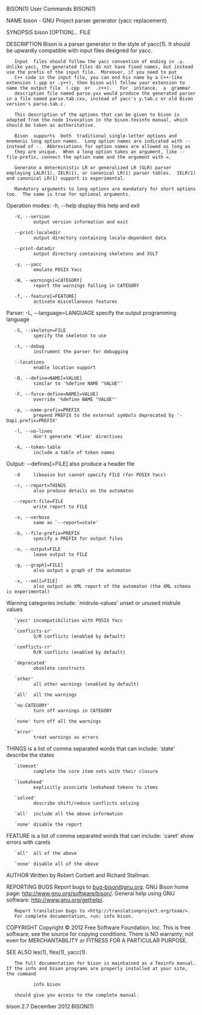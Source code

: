 BISON(1)                                                                                        User Commands                                                                                        BISON(1)



NAME
       bison - GNU Project parser generator (yacc replacement)

SYNOPSIS
       bison [OPTION]... FILE

DESCRIPTION
       Bison is a parser generator in the style of yacc(1).  It should be upwardly compatible with input files designed for yacc.

       Input  files should follow the yacc convention of ending in .y.  Unlike yacc, the generated files do not have fixed names, but instead use the prefix of the input file.  Moreover, if you need to put
       C++ code in the input file, you can end his name by a C++-like extension (.ypp or .y++), then bison will follow your extension to name the output file  (.cpp  or  .c++).   For  instance,  a  grammar
       description file named parse.yxx would produce the generated parser in a file named parse.tab.cxx, instead of yacc's y.tab.c or old Bison version's parse.tab.c.

       This description of the options that can be given to bison is adapted from the node Invocation in the bison.texinfo manual, which should be taken as authoritative.

       Bison  supports  both  traditional single-letter options and mnemonic long option names.  Long option names are indicated with -- instead of -.  Abbreviations for option names are allowed as long as
       they are unique.  When a long option takes an argument, like --file-prefix, connect the option name and the argument with =.

       Generate a deterministic LR or generalized LR (GLR) parser employing LALR(1), IELR(1), or canonical LR(1) parser tables.  IELR(1) and canonical LR(1) support is experimental.

       Mandatory arguments to long options are mandatory for short options too.  The same is true for optional arguments.

   Operation modes:
       -h, --help
              display this help and exit

       -V, --version
              output version information and exit

       --print-localedir
              output directory containing locale-dependent data

       --print-datadir
              output directory containing skeletons and XSLT

       -y, --yacc
              emulate POSIX Yacc

       -W, --warnings[=CATEGORY]
              report the warnings falling in CATEGORY

       -f, --feature[=FEATURE]
              activate miscellaneous features

   Parser:
       -L, --language=LANGUAGE
              specify the output programming language

       -S, --skeleton=FILE
              specify the skeleton to use

       -t, --debug
              instrument the parser for debugging

       --locations
              enable location support

       -D, --define=NAME[=VALUE]
              similar to '%define NAME "VALUE"'

       -F, --force-define=NAME[=VALUE]
              override '%define NAME "VALUE"'

       -p, --name-prefix=PREFIX
              prepend PREFIX to the external symbols deprecated by '-Dapi.prefix=PREFIX'

       -l, --no-lines
              don't generate '#line' directives

       -k, --token-table
              include a table of token names

   Output:
       --defines[=FILE]
              also produce a header file

       -d     likewise but cannot specify FILE (for POSIX Yacc)

       -r, --report=THINGS
              also produce details on the automaton

       --report-file=FILE
              write report to FILE

       -v, --verbose
              same as `--report=state'

       -b, --file-prefix=PREFIX
              specify a PREFIX for output files

       -o, --output=FILE
              leave output to FILE

       -g, --graph[=FILE]
              also output a graph of the automaton

       -x, --xml[=FILE]
              also output an XML report of the automaton (the XML schema is experimental)

   Warning categories include:
       `midrule-values'
              unset or unused midrule values

       `yacc' incompatibilities with POSIX Yacc

       `conflicts-sr'
              S/R conflicts (enabled by default)

       `conflicts-rr'
              R/R conflicts (enabled by default)

       `deprecated'
              obsolete constructs

       `other'
              all other warnings (enabled by default)

       `all'  all the warnings

       `no-CATEGORY'
              turn off warnings in CATEGORY

       `none' turn off all the warnings

       `error'
              treat warnings as errors

   THINGS is a list of comma separated words that can include:
       `state'
              describe the states

       `itemset'
              complete the core item sets with their closure

       `lookahead'
              explicitly associate lookahead tokens to items

       `solved'
              describe shift/reduce conflicts solving

       `all'  include all the above information

       `none' disable the report

   FEATURE is a list of comma separated words that can include:
       `caret'
              show errors with carets

       `all'  all of the above

       `none' disable all of the above

AUTHOR
       Written by Robert Corbett and Richard Stallman.

REPORTING BUGS
       Report bugs to <bug-bison@gnu.org>.
       GNU Bison home page: <http://www.gnu.org/software/bison/>.
       General help using GNU software: <http://www.gnu.org/gethelp/>.

       Report translation bugs to <http://translationproject.org/team/>.
       For complete documentation, run: info bison.

COPYRIGHT
       Copyright © 2012 Free Software Foundation, Inc.
       This is free software; see the source for copying conditions.  There is NO warranty; not even for MERCHANTABILITY or FITNESS FOR A PARTICULAR PURPOSE.

SEE ALSO
       lex(1), flex(1), yacc(1).

       The full documentation for bison is maintained as a Texinfo manual.  If the info and bison programs are properly installed at your site, the command

              info bison

       should give you access to the complete manual.



bison 2.7                                                                                       December 2012                                                                                        BISON(1)
